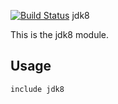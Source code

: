 [![Build Status](https://travis-ci.org/reppard/puppet-jdk8.svg)](https://travis-ci.org/reppard/puppet-jdk8)
jdk8

This is the jdk8 module.

Usage
-------
```shell
include jdk8 

```
